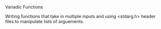 Variadic Functions

Writing functions that take in multiple inputs and using <stdarg.h> header files to manipulate lists of arguements.
